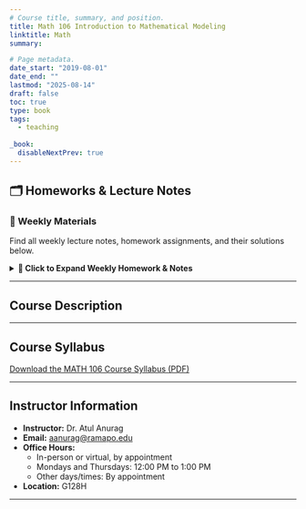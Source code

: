 ```yaml
---
# Course title, summary, and position.
title: Math 106 Introduction to Mathematical Modeling
linktitle: Math
summary: 

# Page metadata.
date_start: "2019-08-01"
date_end: ""
lastmod: "2025-08-14"
draft: false
toc: true
type: book
tags: 
  - teaching
  
_book:
  disableNextPrev: true
---
```



## 🗂️ Homeworks & Lecture Notes

### 📅 Weekly Materials
Find all weekly lecture notes, homework assignments, and their solutions below.

<details>
  <summary><b>🔽 Click to Expand Weekly Homework & Notes</b></summary>

<br>

| 🕓 **Week** | 📘 **Lecture Notes** | 🧮 **Homework** | ✅ **Solutions** |
|:-----------:|:-------------------:|:---------------:|:----------------:|
| 1 | [Lecture Notes 1](week1/lecture-notes1.pdf) | [Homework 1](week1/homework1.pdf) | [Solutions 1](week1/solutions1.pdf) |
| 2 | [Lecture Notes 2](week2/lecture-notes2.pdf) | [Homework 2](week2/homework2.pdf) | [Solutions 2](week2/solutions2.pdf) |
| 3 | [Lecture Notes 3](week3/lecture-notes3.pdf) | [Homework 3](week3/homework3.pdf) | [Solutions 3](week3/solutions3.pdf) |
| 4 | [Lecture Notes 4](week4/lecture-notes4.pdf) | [Homework 4](week4/homework4.pdf) | [Solutions 4](week4/solutions4.pdf) |
| 5 | [Lecture Notes 5](week5/lecture-notes5.pdf) | [Homework 5](week5/homework5.pdf) | [Solutions 5](week5/solutions5.pdf) |
| 6 | [Lecture Notes 6](week6/lecture-notes6.pdf) | [Homework 6](week6/homework6.pdf) | [Solutions 6](week6/solutions6.pdf) |
| 7 | [Lecture Notes 7](week7/lecture-notes7.pdf) | [Homework 7](week7/homework7.pdf) | [Solutions 7](week7/solutions7.pdf) |
| 8 | [Lecture Notes 8](week8/lecture-notes8.pdf) | [Homework 8](week8/homework8.pdf) | [Solutions 8](week8/solutions8.pdf) |
| 9 | [Lecture Notes 9](week9/lecture-notes9.pdf) | [Homework 9](week9/homework9.pdf) | [Solutions 9](week9/solutions9.pdf) |
| 10 | [Lecture Notes 10](week10/lecture-notes10.pdf) | [Homework 10](week10/homework10.pdf) | [Solutions 10](week10/solutions10.pdf) |
| 11 | [Lecture Notes 11](week11/lecture-notes11.pdf) | [Homework 11](week11/homework11.pdf) | [Solutions 11](week11/solutions11.pdf) |
| 12 | [Lecture Notes 12](week12/lecture-notes12.pdf) | [Homework 12](week12/homework12.pdf) | [Solutions 12](week12/solutions12.pdf) |

<br>
</details>




---

## Course Description


---

## Course Syllabus

[Download the MATH 106 Course Syllabus (PDF)](week1/MATH106-syllabus.pdf)


---

## Instructor Information

- **Instructor:** Dr. Atul Anurag  
- **Email:** [aanurag@ramapo.edu](mailto:aanurag@ramapo.edu)  
- **Office Hours:**  
  - In-person or virtual, by appointment  
  - Mondays and Thursdays: 12:00 PM to 1:00 PM  
  - Other days/times: By appointment  
- **Location:** G128H


---
